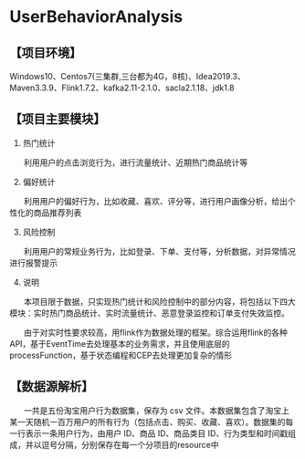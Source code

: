 # UserBehaviorAnalysis
## 【项目环境】
Windows10、Centos7(三集群,三台都为4G，8核)、Idea2019.3、Maven3.3.9、Flink1.7.2、kafka2.11-2.1.0、sacla2.1.18、jdk1.8
## 【项目主要模块】
1. 热门统计

&nbsp;&ensp;&ensp;&ensp;利用用户的点击浏览行为，进行流量统计、近期热门商品统计等
  
2. 偏好统计 

&nbsp;&ensp;&ensp;&ensp;利用用户的偏好行为，比如收藏、喜欢、评分等，进行用户画像分析，给出个性化的商品推荐列表

3. 风险控制

&nbsp;&ensp;&ensp;&ensp;利用用户的常规业务行为，比如登录、下单、支付等，分析数据，对异常情况进行报警提示

4. 说明

&nbsp;&ensp;&ensp;&ensp;本项目限于数据，只实现热门统计和风险控制中的部分内容，将包括以下四大模块：实时热门商品统计、实时流量统计、恶意登录监控和订单支付失效监控。
 
&nbsp;&ensp;&ensp;&ensp;由于对实时性要求较高，用flink作为数据处理的框架。综合运用flink的各种API，基于EventTime去处理基本的业务需求，并且使用底层的processFunction，基于状态编程和CEP去处理更加复杂的情形

## 【数据源解析】
&nbsp;&ensp;&ensp;&ensp;一共是五份淘宝用户行为数据集，保存为 csv 文件。本数据集包含了淘宝上某一天随机一百万用户的所有行为（包括点击、购买、收藏、喜欢）。数据集的每一行表示一条用户行为，由用户 ID、商品 ID、商品类目 ID、行为类型和时间戳组成，并以逗号分隔，分别保存在每一个分项目的resource中
